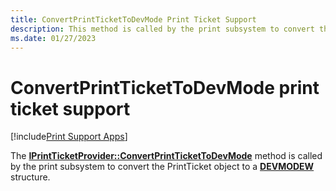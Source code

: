 ```yaml
---
title: ConvertPrintTicketToDevMode Print Ticket Support
description: This method is called by the print subsystem to convert the PrintTicket object to a DEVMODEW structure.
ms.date: 01/27/2023
---
```


# ConvertPrintTicketToDevMode print ticket support

[!include[Print Support Apps](../includes/print-support-apps.md)]

The [**IPrintTicketProvider::ConvertPrintTicketToDevMode**](/windows-hardware/drivers/ddi/prdrvcom/nf-prdrvcom-iprintticketprovider-convertprinttickettodevmode) method is called by the print subsystem to convert the PrintTicket object to a [**DEVMODEW**](/windows/win32/api/wingdi/ns-wingdi-devmodew) structure.
